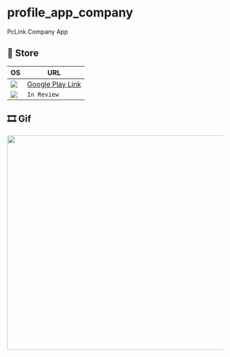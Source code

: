 # profile_app_company
 PcLink Company App




## 🛒 Store


OS | URL
------------ | -------------
<img src="https://img.shields.io/badge/Android-3DDC84?style=for-the-badge&logo=android&logoColor=white" /> | <a href="https://play.google.com/store/apps/details?id=com.pclink.dev.profileapp">Google Play Link</a>
<img src="https://img.shields.io/badge/App_Store-0D96F6?style=for-the-badge&logo=app-store&logoColor=white" /> | `In Review`






## 🎞 Gif
<img src="https://j.gifs.com/NLMzqm.gif" width="900" height="500"/>

